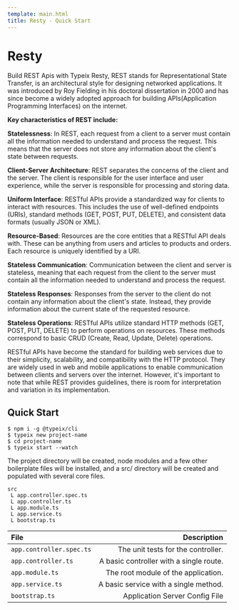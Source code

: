 ```yaml
---
template: main.html 
title: Resty - Quick Start
---
```


# Resty
Build REST Apis with Typeix Resty, REST stands for Representational State Transfer, is an architectural style for designing networked applications. 
It was introduced by Roy Fielding in his doctoral dissertation in 2000 and has since become a widely adopted approach 
for building APIs(Application Programming Interfaces) on the internet.

**Key characteristics of REST include:**

**Statelessness**: 
In REST, each request from a client to a server must contain all the information needed to understand and process the request. 
This means that the server does not store any information about the client's state between requests.

**Client-Server Architecture**: 
REST separates the concerns of the client and the server. 
The client is responsible for the user interface and user experience, while the server is responsible for processing and storing data.

**Uniform Interface**: 
RESTful APIs provide a standardized way for clients to interact with resources. 
This includes the use of well-defined endpoints (URIs), standard methods (GET, POST, PUT, DELETE), and consistent data formats (usually JSON or XML).

**Resource-Based**: 
Resources are the core entities that a RESTful API deals with. 
These can be anything from users and articles to products and orders. 
Each resource is uniquely identified by a URI.

**Stateless Communication**: 
Communication between the client and server is stateless, meaning that each request from the client to the server must contain 
all the information needed to understand and process the request.

**Stateless Responses**: 
Responses from the server to the client do not contain any information about the client's state. 
Instead, they provide information about the current state of the requested resource.

**Stateless Operations**: 
RESTful APIs utilize standard HTTP methods (GET, POST, PUT, DELETE) to perform operations on resources. 
These methods correspond to basic CRUD (Create, Read, Update, Delete) operations.

RESTful APIs have become the standard for building web services due to their simplicity, scalability, and compatibility with the HTTP protocol. 
They are widely used in web and mobile applications to enable communication between clients and servers over the internet. 
However, it's important to note that while REST provides guidelines, there is room for interpretation and variation in its implementation.

## Quick Start
```shell
$ npm i -g @typeix/cli
$ typeix new project-name
$ cd project-name
$ typeix start --watch
```

The project directory will be created, node modules and a few other boilerplate
files will be installed, and a src/ directory will be created and populated with several core files.

```text
src
 L app.controller.spec.ts
 L app.controller.ts
 L app.module.ts
 L app.service.ts
 L bootstrap.ts
```

| File                     | Description                             |
| :--                      | --:                                     |    
|`app.controller.spec.ts`  | The unit tests for the controller.      |
|`app.controller.ts`       | A basic controller with a single route. |
|`app.module.ts`           | The root module of the application.     |
|`app.service.ts`          | A basic service with a single method.   |
|`bootstrap.ts`            | Application Server Config File          | 
